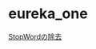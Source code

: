 # eureka_one

[StopWordの除去](http://svn.sourceforge.jp/svnroot/slothlib/CSharp/Version1/SlothLib/NLP/Filter/StopWord/word/Japanese.txt)